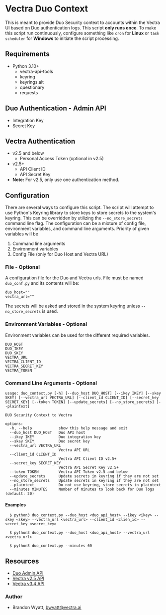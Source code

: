 # Vectra Duo Context
This is meant to provide Duo Security context to accounts within the Vectra UI based on Duo authentication logs. This script **only runs once**. To make this script run continuously, configure something like `cron` for **Linux** or `task scheduler` for **Windows** to initiate the script processing.

## Requirements
- Python 3.10+
  - vectra-api-tools
  - keyring
  - keyrings.alt
  - questionary
  - requests

## Duo Authentication - Admin API
- Integration Key
- Secret Key

## Vectra Authentication
- v2.5 and below
  - Personal Access Token (optional in v2.5)
- v2.5+
  - API Client ID
  - API Secret Key
- **Note:** For v2.5, only use one authentication method.

## Configuration 
There are several ways to configure this script. The script will attempt to use Python's Keyring library to store keys to store secrets to the system's keyring. This can be overridden by utilizing the `--no_store_secrets` command line flag. The configuration can be a mixture of config file, environment variables, and command line arguments. Priority of given variables will be 

1. Command line arguments
1. Environment variables
1. Config File (only for Duo Host and Vectra URL)


### File - Optional
A configuration file for the Duo and Vectra urls. File must be named `duo_conf.py` and its contents will be:
```
duo_host=""
vectra_url=""
```
The secrets will be asked and stored in the system keyring unless `--no_store_secrets` is used.

### Environment Variables - Optional
Environment variables can be used for the different required variables.
```
DUO_HOST
DUO_IKEY
DUO_SKEY
VECTRA_URL
VECTRA_CLIENT_ID
VECTRA_SECRET_KEY
VECTRA_TOKEN
```

### Command Line Arguments - Optional
```
usage: duo_context.py [-h] [--duo_host DUO_HOST] [--ikey IKEY] [--skey SKEY] [--vectra_url VECTRA_URL] [--client_id CLIENT_ID] [--secret_key SECRET_KEY] [--token TOKEN] [--update_secrets] [--no_store_secrets] [--plaintext]

DUO Security Context to Vectra

options:
  -h, --help            show this help message and exit
  --duo_host DUO_HOST   Duo API host 
  --ikey IKEY           Duo integration key
  --skey SKEY           Duo secret key
  --vectra_url VECTRA_URL
                        Vectra API URL 
  --client_id CLIENT_ID
                        Vectra API Client ID v2.5+
  --secret_key SECRET_KEY
                        Vectra API Secret Key v2.5+
  --token TOKEN         Vectra API Token v2.5 and below
  --update_secrets      Update secrets in keyring if they are not set
  --no_store_secrets    Update secrets in keyring if they are not set
  --plaintext           Do not use keyring, store secrets in plaintext
  --minutes MINUTES     Number of minutes to look back for Duo logs (default: 20)
```

#### Examples
```
  $ python3 duo_context.py --duo_host <duo_api_host> --ikey <ikey> --skey <skey> --vectra_url <vectra_url> --client_id <clien_id> --secret_key <secret_key>

  $ python3 duo_context.py --duo_host <duo_api_host> --vectra_url <vectra_url>

  $ python3 duo_context.py --minutes 60
```

## Resources
- [Duo Admin API](https://duo.com/docs/adminapi)
- [Vectra v2.5 API](https://support.vectra.ai/vectra/article/KB-VS-1638)
- [Vectra v3.4 API](https://support.vectra.ai/vectra/article/KB-VS-1835)

### Author
- Brandon Wyatt, bwyatt@vectra.ai